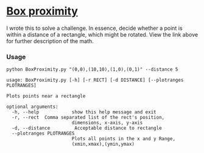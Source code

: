# [Box proximity](https://david-carlson.github.io/blog/box-proximity)
I wrote this to solve a challenge. In essence, decide whether a point is within a distance of a rectangle, which might be rotated. View the link above for further description of the math.

### Usage
```
python BoxProximity.py "(0,0),(10,10),(1,0),(0,1)" --distance 5
```
```
usage: BoxProximity.py [-h] [-r RECT] [-d DISTANCE] [--plotranges PLOTRANGES]

Plots points near a rectangle

optional arguments:
  -h, --help            show this help message and exit
  -r, --rect  Comma separated list of the rect's position,
                        dimensions, x-axis, y-axis
  -d, --distance         Acceptable distance to rectangle
  --plotranges PLOTRANGES
                        Plots all points in the x and y Range,
                        (xmin,xmax),(ymin,ymax)
```
